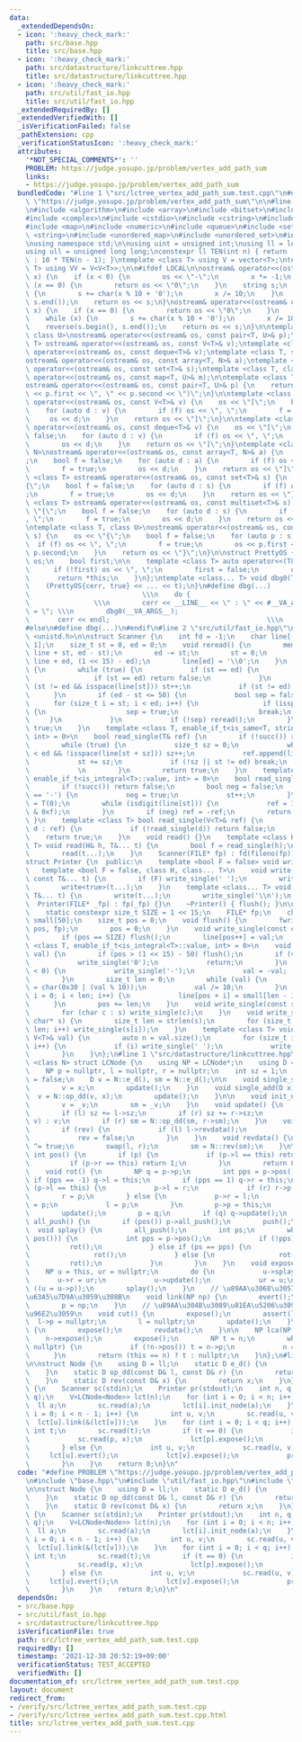 ```yaml
---
data:
  _extendedDependsOn:
  - icon: ':heavy_check_mark:'
    path: src/base.hpp
    title: src/base.hpp
  - icon: ':heavy_check_mark:'
    path: src/datastructure/linkcuttree.hpp
    title: src/datastructure/linkcuttree.hpp
  - icon: ':heavy_check_mark:'
    path: src/util/fast_io.hpp
    title: src/util/fast_io.hpp
  _extendedRequiredBy: []
  _extendedVerifiedWith: []
  _isVerificationFailed: false
  _pathExtension: cpp
  _verificationStatusIcon: ':heavy_check_mark:'
  attributes:
    '*NOT_SPECIAL_COMMENTS*': ''
    PROBLEM: https://judge.yosupo.jp/problem/vertex_add_path_sum
    links:
    - https://judge.yosupo.jp/problem/vertex_add_path_sum
  bundledCode: "#line 1 \"src/lctree_vertex_add_path_sum.test.cpp\"\n#define PROBLEM\
    \ \"https://judge.yosupo.jp/problem/vertex_add_path_sum\"\n\n#line 2 \"src/base.hpp\"\
    \n#include <algorithm>\n#include <array>\n#include <bitset>\n#include <cassert>\n\
    #include <complex>\n#include <cstdio>\n#include <cstring>\n#include <iostream>\n\
    #include <map>\n#include <numeric>\n#include <queue>\n#include <set>\n#include\
    \ <string>\n#include <unordered_map>\n#include <unordered_set>\n#include <vector>\n\
    \nusing namespace std;\n\nusing uint = unsigned int;\nusing ll = long long;\n\
    using ull = unsigned long long;\nconstexpr ll TEN(int n) { return (n == 0) ? 1\
    \ : 10 * TEN(n - 1); }\ntemplate <class T> using V = vector<T>;\ntemplate <class\
    \ T> using VV = V<V<T>>;\n\n#ifdef LOCAL\n\nostream& operator<<(ostream& os, __int128_t\
    \ x) {\n    if (x < 0) {\n        os << \"-\";\n        x *= -1;\n    }\n    if\
    \ (x == 0) {\n        return os << \"0\";\n    }\n    string s;\n    while (x)\
    \ {\n        s += char(x % 10 + '0');\n        x /= 10;\n    }\n    reverse(s.begin(),\
    \ s.end());\n    return os << s;\n}\nostream& operator<<(ostream& os, __uint128_t\
    \ x) {\n    if (x == 0) {\n        return os << \"0\";\n    }\n    string s;\n\
    \    while (x) {\n        s += char(x % 10 + '0');\n        x /= 10;\n    }\n\
    \    reverse(s.begin(), s.end());\n    return os << s;\n}\n\ntemplate <class T,\
    \ class U>\nostream& operator<<(ostream& os, const pair<T, U>& p);\ntemplate <class\
    \ T> ostream& operator<<(ostream& os, const V<T>& v);\ntemplate <class T> ostream&\
    \ operator<<(ostream& os, const deque<T>& v);\ntemplate <class T, size_t N>\n\
    ostream& operator<<(ostream& os, const array<T, N>& a);\ntemplate <class T> ostream&\
    \ operator<<(ostream& os, const set<T>& s);\ntemplate <class T, class U>\nostream&\
    \ operator<<(ostream& os, const map<T, U>& m);\n\ntemplate <class T, class U>\n\
    ostream& operator<<(ostream& os, const pair<T, U>& p) {\n    return os << \"P(\"\
    \ << p.first << \", \" << p.second << \")\";\n}\n\ntemplate <class T> ostream&\
    \ operator<<(ostream& os, const V<T>& v) {\n    os << \"[\";\n    bool f = false;\n\
    \    for (auto d : v) {\n        if (f) os << \", \";\n        f = true;\n   \
    \     os << d;\n    }\n    return os << \"]\";\n}\n\ntemplate <class T> ostream&\
    \ operator<<(ostream& os, const deque<T>& v) {\n    os << \"[\";\n    bool f =\
    \ false;\n    for (auto d : v) {\n        if (f) os << \", \";\n        f = true;\n\
    \        os << d;\n    }\n    return os << \"]\";\n}\ntemplate <class T, size_t\
    \ N>\nostream& operator<<(ostream& os, const array<T, N>& a) {\n    os << \"[\"\
    ;\n    bool f = false;\n    for (auto d : a) {\n        if (f) os << \", \";\n\
    \        f = true;\n        os << d;\n    }\n    return os << \"]\";\n}\n\ntemplate\
    \ <class T> ostream& operator<<(ostream& os, const set<T>& s) {\n    os << \"\
    {\";\n    bool f = false;\n    for (auto d : s) {\n        if (f) os << \", \"\
    ;\n        f = true;\n        os << d;\n    }\n    return os << \"}\";\n}\ntemplate\
    \ <class T> ostream& operator<<(ostream& os, const multiset<T>& s) {\n    os <<\
    \ \"{\";\n    bool f = false;\n    for (auto d : s) {\n        if (f) os << \"\
    , \";\n        f = true;\n        os << d;\n    }\n    return os << \"}\";\n}\n\
    \ntemplate <class T, class U>\nostream& operator<<(ostream& os, const map<T, U>&\
    \ s) {\n    os << \"{\";\n    bool f = false;\n    for (auto p : s) {\n      \
    \  if (f) os << \", \";\n        f = true;\n        os << p.first << \": \" <<\
    \ p.second;\n    }\n    return os << \"}\";\n}\n\nstruct PrettyOS {\n    ostream&\
    \ os;\n    bool first;\n\n    template <class T> auto operator<<(T&& x) {\n  \
    \      if (!first) os << \", \";\n        first = false;\n        os << x;\n \
    \       return *this;\n    }\n};\ntemplate <class... T> void dbg0(T&&... t) {\n\
    \    (PrettyOS{cerr, true} << ... << t);\n}\n#define dbg(...)                \
    \                            \\\n    do {                                    \
    \                \\\n        cerr << __LINE__ << \" : \" << #__VA_ARGS__ << \"\
    \ = \"; \\\n        dbg0(__VA_ARGS__);                                  \\\n \
    \       cerr << endl;                                       \\\n    } while (false);\n\
    #else\n#define dbg(...)\n#endif\n#line 2 \"src/util/fast_io.hpp\"\n\n#include\
    \ <unistd.h>\n\nstruct Scanner {\n    int fd = -1;\n    char line[(1 << 15) +\
    \ 1];\n    size_t st = 0, ed = 0;\n    void reread() {\n        memmove(line,\
    \ line + st, ed - st);\n        ed -= st;\n        st = 0;\n        ed += ::read(fd,\
    \ line + ed, (1 << 15) - ed);\n        line[ed] = '\\0';\n    }\n    bool succ()\
    \ {\n        while (true) {\n            if (st == ed) {\n                reread();\n\
    \                if (st == ed) return false;\n            }\n            while\
    \ (st != ed && isspace(line[st])) st++;\n            if (st != ed) break;\n  \
    \      }\n        if (ed - st <= 50) {\n            bool sep = false;\n      \
    \      for (size_t i = st; i < ed; i++) {\n                if (isspace(line[i]))\
    \ {\n                    sep = true;\n                    break;\n           \
    \     }\n            }\n            if (!sep) reread();\n        }\n        return\
    \ true;\n    }\n    template <class T, enable_if_t<is_same<T, string>::value,\
    \ int> = 0>\n    bool read_single(T& ref) {\n        if (!succ()) return false;\n\
    \        while (true) {\n            size_t sz = 0;\n            while (st + sz\
    \ < ed && !isspace(line[st + sz])) sz++;\n            ref.append(line + st, sz);\n\
    \            st += sz;\n            if (!sz || st != ed) break;\n            reread();\
    \            \n        }\n        return true;\n    }\n    template <class T,\
    \ enable_if_t<is_integral<T>::value, int> = 0>\n    bool read_single(T& ref) {\n\
    \        if (!succ()) return false;\n        bool neg = false;\n        if (line[st]\
    \ == '-') {\n            neg = true;\n            st++;\n        }\n        ref\
    \ = T(0);\n        while (isdigit(line[st])) {\n            ref = 10 * ref + (line[st++]\
    \ & 0xf);\n        }\n        if (neg) ref = -ref;\n        return true;\n   \
    \ }\n    template <class T> bool read_single(V<T>& ref) {\n        for (auto&\
    \ d : ref) {\n            if (!read_single(d)) return false;\n        }\n    \
    \    return true;\n    }\n    void read() {}\n    template <class H, class...\
    \ T> void read(H& h, T&... t) {\n        bool f = read_single(h);\n        assert(f);\n\
    \        read(t...);\n    }\n    Scanner(FILE* fp) : fd(fileno(fp)) {}\n};\n\n\
    struct Printer {\n  public:\n    template <bool F = false> void write() {}\n \
    \   template <bool F = false, class H, class... T>\n    void write(const H& h,\
    \ const T&... t) {\n        if (F) write_single(' ');\n        write_single(h);\n\
    \        write<true>(t...);\n    }\n    template <class... T> void writeln(const\
    \ T&... t) {\n        write(t...);\n        write_single('\\n');\n    }\n\n  \
    \  Printer(FILE* _fp) : fp(_fp) {}\n    ~Printer() { flush(); }\n\n  private:\n\
    \    static constexpr size_t SIZE = 1 << 15;\n    FILE* fp;\n    char line[SIZE],\
    \ small[50];\n    size_t pos = 0;\n    void flush() {\n        fwrite(line, 1,\
    \ pos, fp);\n        pos = 0;\n    }\n    void write_single(const char& val) {\n\
    \        if (pos == SIZE) flush();\n        line[pos++] = val;\n    }\n    template\
    \ <class T, enable_if_t<is_integral<T>::value, int> = 0>\n    void write_single(T\
    \ val) {\n        if (pos > (1 << 15) - 50) flush();\n        if (val == 0) {\n\
    \            write_single('0');\n            return;\n        }\n        if (val\
    \ < 0) {\n            write_single('-');\n            val = -val;  // todo min\n\
    \        }\n        size_t len = 0;\n        while (val) {\n            small[len++]\
    \ = char(0x30 | (val % 10));\n            val /= 10;\n        }\n        for (size_t\
    \ i = 0; i < len; i++) {\n            line[pos + i] = small[len - 1 - i];\n  \
    \      }\n        pos += len;\n    }\n    void write_single(const string& s) {\n\
    \        for (char c : s) write_single(c);\n    }\n    void write_single(const\
    \ char* s) {\n        size_t len = strlen(s);\n        for (size_t i = 0; i <\
    \ len; i++) write_single(s[i]);\n    }\n    template <class T> void write_single(const\
    \ V<T>& val) {\n        auto n = val.size();\n        for (size_t i = 0; i < n;\
    \ i++) {\n            if (i) write_single(' ');\n            write_single(val[i]);\n\
    \        }\n    }\n};\n#line 1 \"src/datastructure/linkcuttree.hpp\"\ntemplate\
    \ <class N> struct LCNode {\n    using NP = LCNode*;\n    using D = typename N::D;\n\
    \    NP p = nullptr, l = nullptr, r = nullptr;\n    int sz = 1;\n    bool rev\
    \ = false;\n    D v = N::e_d(), sm = N::e_d();\n\n    void single_set(D x) {\n\
    \        v = x;\n        update();\n    }\n    void single_add(D x) {\n      \
    \  v = N::op_dd(v, x);\n        update();\n    }\n\n    void init_node(D _v) {\n\
    \        v = _v;\n        sm = _v;\n    }\n    void update() {\n        sz = 1;\n\
    \        if (l) sz += l->sz;\n        if (r) sz += r->sz;\n        sm = l ? N::op_dd(l->sm,\
    \ v) : v;\n        if (r) sm = N::op_dd(sm, r->sm);\n    }\n    void push() {\n\
    \        if (rev) {\n            if (l) l->revdata();\n            if (r) r->revdata();\n\
    \            rev = false;\n        }\n    }\n    void revdata() {\n        rev\
    \ ^= true;\n        swap(l, r);\n        sm = N::rev(sm);\n    }\n\n    inline\
    \ int pos() {\n        if (p) {\n            if (p->l == this) return -1;\n  \
    \          if (p->r == this) return 1;\n        }\n        return 0;\n    }\n\
    \    void rot() {\n        NP q = p->p;\n        int pps = p->pos();\n       \
    \ if (pps == -1) q->l = this;\n        if (pps == 1) q->r = this;\n        if\
    \ (p->l == this) {\n            p->l = r;\n            if (r) r->p = p;\n    \
    \        r = p;\n        } else {\n            p->r = l;\n            if (l) l->p\
    \ = p;\n            l = p;\n        }\n        p->p = this;\n        p->update();\n\
    \        update();\n        p = q;\n        if (q) q->update();\n    }\n    void\
    \ all_push() {\n        if (pos()) p->all_push();\n        push();\n    }\n  \
    \  void splay() {\n        all_push();\n        int ps;\n        while ((ps =\
    \ pos())) {\n            int pps = p->pos();\n            if (!pps) {\n      \
    \          rot();\n            } else if (ps == pps) {\n                p->rot();\n\
    \                rot();\n            } else {\n                rot();\n      \
    \          rot();\n            }\n        }\n    }\n    void expose() {\n    \
    \    NP u = this, ur = nullptr;\n        do {\n            u->splay();\n     \
    \       u->r = ur;\n            u->update();\n            ur = u;\n        } while\
    \ ((u = u->p));\n        splay();\n    }\n    // \u89AA\u3068\u3057\u3066np\u3092\
    \u63A5\u7D9A\u3059\u308B\n    void link(NP np) {\n        evert();\n        np->expose();\n\
    \        p = np;\n    }\n    // \u89AA\u304B\u3089\u81EA\u5206\u3092\u5207\u308A\
    \u96E2\u3059\n    void cut() {\n        expose();\n        assert(l);\n      \
    \  l->p = nullptr;\n        l = nullptr;\n        update();\n    }\n    void evert()\
    \ {\n        expose();\n        revdata();\n    }\n\n    NP lca(NP n) {\n    \
    \    n->expose();\n        expose();\n        NP t = n;\n        while (n->p !=\
    \ nullptr) {\n            if (!n->pos()) t = n->p;\n            n = n->p;\n  \
    \      }\n        return (this == n) ? t : nullptr;\n    }\n};\n#line 6 \"src/lctree_vertex_add_path_sum.test.cpp\"\
    \n\nstruct Node {\n    using D = ll;\n    static D e_d() {\n        return 0;\n\
    \    }\n    static D op_dd(const D& l, const D& r) {\n        return l + r;\n\
    \    }\n    static D rev(const D& x) {\n        return x;\n    }\n};\n\nint main()\
    \ {\n    Scanner sc(stdin);\n    Printer pr(stdout);\n    int n, q;\n    sc.read(n,\
    \ q);\n    V<LCNode<Node>> lct(n);\n    for (int i = 0; i < n; i++) {\n      \
    \  ll a;\n        sc.read(a);\n        lct[i].init_node(a);\n    }\n    for (int\
    \ i = 0; i < n - 1; i++) {\n        int u, v;\n        sc.read(u, v);\n      \
    \  lct[u].link(&(lct[v]));\n    }\n    for (int i = 0; i < q; i++) {\n       \
    \ int t;\n        sc.read(t);\n        if (t == 0) {\n            int p; ll x;\n\
    \            sc.read(p, x);\n            lct[p].expose();\n            lct[p].single_add(x);\n\
    \        } else {\n            int u, v;\n            sc.read(u, v);\n       \
    \     lct[u].evert();\n            lct[v].expose();\n            pr.writeln(lct[v].sm);\n\
    \        }\n    }\n    return 0;\n}\n"
  code: "#define PROBLEM \"https://judge.yosupo.jp/problem/vertex_add_path_sum\"\n\
    \n#include \"base.hpp\"\n#include \"util/fast_io.hpp\"\n#include \"datastructure/linkcuttree.hpp\"\
    \n\nstruct Node {\n    using D = ll;\n    static D e_d() {\n        return 0;\n\
    \    }\n    static D op_dd(const D& l, const D& r) {\n        return l + r;\n\
    \    }\n    static D rev(const D& x) {\n        return x;\n    }\n};\n\nint main()\
    \ {\n    Scanner sc(stdin);\n    Printer pr(stdout);\n    int n, q;\n    sc.read(n,\
    \ q);\n    V<LCNode<Node>> lct(n);\n    for (int i = 0; i < n; i++) {\n      \
    \  ll a;\n        sc.read(a);\n        lct[i].init_node(a);\n    }\n    for (int\
    \ i = 0; i < n - 1; i++) {\n        int u, v;\n        sc.read(u, v);\n      \
    \  lct[u].link(&(lct[v]));\n    }\n    for (int i = 0; i < q; i++) {\n       \
    \ int t;\n        sc.read(t);\n        if (t == 0) {\n            int p; ll x;\n\
    \            sc.read(p, x);\n            lct[p].expose();\n            lct[p].single_add(x);\n\
    \        } else {\n            int u, v;\n            sc.read(u, v);\n       \
    \     lct[u].evert();\n            lct[v].expose();\n            pr.writeln(lct[v].sm);\n\
    \        }\n    }\n    return 0;\n}\n"
  dependsOn:
  - src/base.hpp
  - src/util/fast_io.hpp
  - src/datastructure/linkcuttree.hpp
  isVerificationFile: true
  path: src/lctree_vertex_add_path_sum.test.cpp
  requiredBy: []
  timestamp: '2021-12-30 20:52:19+09:00'
  verificationStatus: TEST_ACCEPTED
  verifiedWith: []
documentation_of: src/lctree_vertex_add_path_sum.test.cpp
layout: document
redirect_from:
- /verify/src/lctree_vertex_add_path_sum.test.cpp
- /verify/src/lctree_vertex_add_path_sum.test.cpp.html
title: src/lctree_vertex_add_path_sum.test.cpp
---
```


